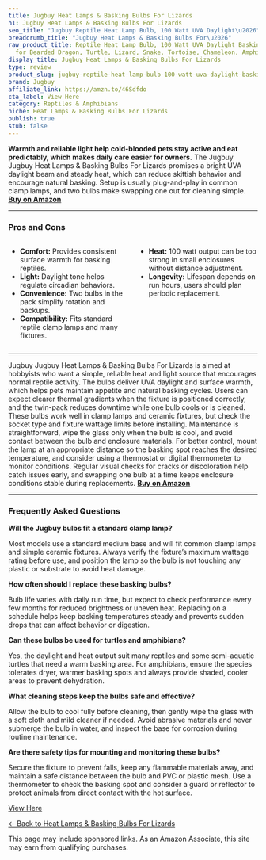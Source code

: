 ```yaml
---
title: Jugbuy Heat Lamps & Basking Bulbs For Lizards
h1: Jugbuy Heat Lamps & Basking Bulbs For Lizards
seo_title: "Jugbuy Reptile Heat Lamp Bulb, 100 Watt UVA Daylight\u2026"
breadcrumb_title: "Jugbuy Heat Lamps & Basking Bulbs For\u2026"
raw_product_title: Reptile Heat Lamp Bulb, 100 Watt UVA Daylight Basking Spot Light
  for Bearded Dragon, Turtle, Lizard, Snake, Tortoise, Chameleon, Amphibians - 2 Pack
display_title: Jugbuy Heat Lamps & Basking Bulbs For Lizards
type: review
product_slug: jugbuy-reptile-heat-lamp-bulb-100-watt-uva-daylight-basking-spot-light-08db7f2e
brand: Jugbuy
affiliate_link: https://amzn.to/46Sdfdo
cta_label: View Here
category: Reptiles & Amphibians
niche: Heat Lamps & Basking Bulbs For Lizards
publish: true
stub: false
---
```


<div id="intro" class="full-width">
  <p><strong>Warmth and reliable light help cold-blooded pets stay active and eat predictably, which makes daily care easier for owners.</strong> The Jugbuy Jugbuy Heat Lamps & Basking Bulbs For Lizards promises a bright UVA daylight beam and steady heat, which can reduce skittish behavior and encourage natural basking. Setup is usually plug-and-play in common clamp lamps, and two bulbs make swapping one out for cleaning simple. <a href="https://amzn.to/46Sdfdo" rel="nofollow sponsored noopener" target="_blank"><strong>Buy on Amazon</strong></a></p>
</div>

<hr />
<h3 id="pros-cons">Pros and Cons</h3>
<div class="pc-grid" style="display:grid;grid-template-columns:1fr 1fr;gap:16px;">
  <ul>
    <li><strong>Comfort:</strong> Provides consistent surface warmth for basking reptiles.</li>
    <li><strong>Light:</strong> Daylight tone helps regulate circadian behaviors.</li>
    <li><strong>Convenience:</strong> Two bulbs in the pack simplify rotation and backups.</li>
    <li><strong>Compatibility:</strong> Fits standard reptile clamp lamps and many fixtures.</li>
  </ul>
  <ul>
    <li><strong>Heat:</strong> 100 watt output can be too strong in small enclosures without distance adjustment.</li>
    <li><strong>Longevity:</strong> Lifespan depends on run hours, users should plan periodic replacement.</li>
  </ul>
</div>
<hr />

<div class="full-width">
  <p>Jugbuy Jugbuy Heat Lamps & Basking Bulbs For Lizards is aimed at hobbyists who want a simple, reliable heat and light source that encourages normal reptile activity. The bulbs deliver UVA daylight and surface warmth, which helps pets maintain appetite and natural basking cycles. Users can expect clearer thermal gradients when the fixture is positioned correctly, and the twin-pack reduces downtime while one bulb cools or is cleaned. These bulbs work well in clamp lamps and ceramic fixtures, but check the socket type and fixture wattage limits before installing. Maintenance is straightforward, wipe the glass only when the bulb is cool, and avoid contact between the bulb and enclosure materials. For better control, mount the lamp at an appropriate distance so the basking spot reaches the desired temperature, and consider using a thermostat or digital thermometer to monitor conditions. Regular visual checks for cracks or discoloration help catch issues early, and swapping one bulb at a time keeps enclosure conditions stable during replacements. <a href="https://amzn.to/46Sdfdo" rel="nofollow sponsored noopener" target="_blank"><strong>Buy on Amazon</strong></a></p>
</div>

<hr />
<h3 id="faqs">Frequently Asked Questions</h3>

<p><strong>Will the Jugbuy bulbs fit a standard clamp lamp?</strong></p>
<p>Most models use a standard medium base and will fit common clamp lamps and simple ceramic fixtures. Always verify the fixture’s maximum wattage rating before use, and position the lamp so the bulb is not touching any plastic or substrate to avoid heat damage.</p>

<p><strong>How often should I replace these basking bulbs?</strong></p>
<p>Bulb life varies with daily run time, but expect to check performance every few months for reduced brightness or uneven heat. Replacing on a schedule helps keep basking temperatures steady and prevents sudden drops that can affect behavior or digestion.</p>

<p><strong>Can these bulbs be used for turtles and amphibians?</strong></p>
<p>Yes, the daylight and heat output suit many reptiles and some semi-aquatic turtles that need a warm basking area. For amphibians, ensure the species tolerates dryer, warmer basking spots and always provide shaded, cooler areas to prevent dehydration.</p>

<p><strong>What cleaning steps keep the bulbs safe and effective?</strong></p>
<p>Allow the bulb to cool fully before cleaning, then gently wipe the glass with a soft cloth and mild cleaner if needed. Avoid abrasive materials and never submerge the bulb in water, and inspect the base for corrosion during routine maintenance.</p>

<p><strong>Are there safety tips for mounting and monitoring these bulbs?</strong></p>
<p>Secure the fixture to prevent falls, keep any flammable materials away, and maintain a safe distance between the bulb and PVC or plastic mesh. Use a thermometer to check the basking spot and consider a guard or reflector to protect animals from direct contact with the hot surface.</p>
<p><a class="btn" href="https://amzn.to/46Sdfdo" target="_blank" rel="nofollow sponsored noopener">View Here</a></p>
<p><a href="/roundups/reptiles-amphibians/heat-lamps-basking-bulbs-for-lizards/">← Back to Heat Lamps & Basking Bulbs For Lizards</a></p>
<aside class="disclosure">This page may include sponsored links. As an Amazon Associate, this site may earn from qualifying purchases.</aside>
